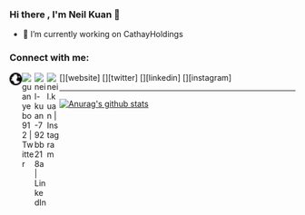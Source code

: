 ### Hi there , I'm Neil Kuan 👋  

- 🔭 I’m currently working on CathayHoldings

### Connect with me:

[<img align="left" alt="blog.neilkuan.dev" width="22px" src="https://raw.githubusercontent.com/iconic/open-iconic/master/svg/globe.svg" />][website]
[<img align="left" alt="guanyebo912 | Twitter" width="22px" src="https://cdn.jsdelivr.net/npm/simple-icons@v3/icons/twitter.svg" />][twitter]
[<img align="left" alt="neil-kuan-792bb218a | LinkedIn" width="22px" src="https://cdn.jsdelivr.net/npm/simple-icons@v3/icons/linkedin.svg" />][linkedin]
[<img align="left" alt="neil.kuan | Instagram" width="22px" src="https://cdn.jsdelivr.net/npm/simple-icons@v3/icons/instagram.svg" />][instagram]


---
[![Anurag's github stats](https://github-readme-stats.vercel.app/api?username=guan840912 "![Anurag's github stats")](https://github.com/anuraghazra/github-readme-stats)


<!--
**guan840912/guan840912** is a ✨ _special_ ✨ repository because its `README.md` (this file) appears on your GitHub profile.

Here are some ideas to get you started:

- 🔭 I’m currently working on ...
- 🌱 I’m currently learning ...
- 👯 I’m looking to collaborate on ...
- 🤔 I’m looking for help with ...
- 💬 Ask me about ...
- 📫 How to reach me: ...
- 😄 Pronouns: ...
- ⚡ Fun fact: ...
-->
